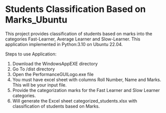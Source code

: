 # Students Classification Based on Marks_Ubuntu

This project provides classification of students based on marks into the categories Fast-Learner, Average Learner and Slow-Learner. This application implemented in Python:3.10 on Ubuntu 22.04.

Steps to use Application:
1. Download the WindowsAppEXE directory
2. Go To /dist directory
3. Open the PerformanceGUILogo.exe file
4. You must have excel sheet with columns Roll Number, Name and Marks. This will be your input file.
5. Provide the categorization marks for the Fast Learner  and Slow Learner categories.
6. Will generate the Excel sheet categorized_students.xlsx with classification of students based on Marks.
